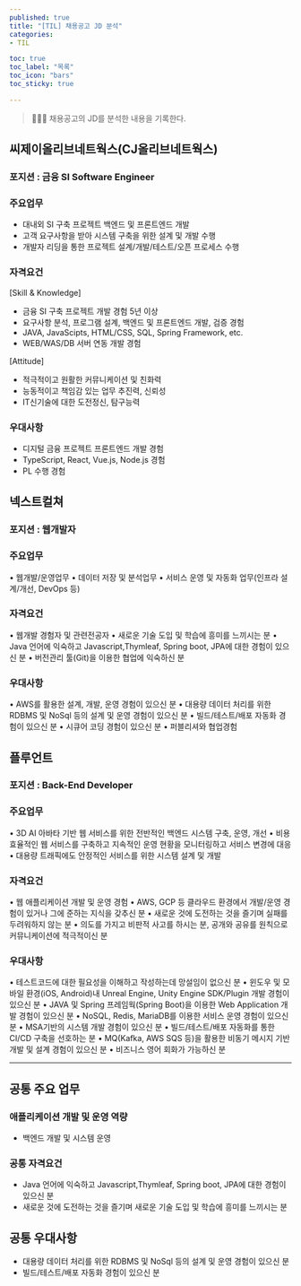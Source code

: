 ```yaml
---
published: true
title: "[TIL] 채용공고 JD 분석"
categories: 
- TIL

toc: true
toc_label: "목록"
toc_icon: "bars"
toc_sticky: true

---
```

> 👩🏻‍💻 채용공고의 JD를 분석한 내용을 기록한다.

## 씨제이올리브네트웍스(CJ올리브네트웍스)
### 포지션 : 금융 SI Software Engineer

### 주요업무
- 대내외 SI 구축 프로젝트 백엔드 및 프론트엔드 개발
- 고객 요구사항을 받아 시스템 구축을 위한 설계 및 개발 수행
- 개발자 리딩을 통한 프로젝트 설계/개발/테스트/오픈 프로세스 수행

### 자격요건
[Skill & Knowledge]
- 금융 SI 구축 프로젝트 개발 경험 5년 이상
- 요구사항 분석, 프로그램 설계, 백엔드 및 프론트엔드 개발, 검증 경험
- JAVA, JavaScipts, HTML/CSS, SQL, Spring Framework, etc.
- WEB/WAS/DB 서버 연동 개발 경험

[Attitude]
- 적극적이고 원활한 커뮤니케이션 및 친화력
- 능동적이고 책임감 있는 업무 추진력, 신뢰성
- IT신기술에 대한 도전정신, 탐구능력

### 우대사항
- 디지털 금융 프로젝트 프론트엔드 개발 경험
- TypeScript, React, Vue.js, Node.js 경험
- PL 수행 경험


## 넥스트컬쳐
### 포지션 : 웹개발자

### 주요업무
• 웹개발/운영업무
• 데이터 저장 및 분석업무
• 서비스 운영 및 자동화 업무(인프라 설계/개선, DevOps 등)

### 자격요건
• 웹개발 경험자 및 관련전공자
• 새로운 기술 도입 및 학습에 흥미를 느끼시는 분
• Java 언어에 익숙하고 Javascript,Thymleaf, Spring boot, JPA에 대한 경험이 있으신 분
• 버전관리 툴(Git)을 이용한 협업에 익숙하신 분

### 우대사항
• AWS를 활용한 설계, 개발, 운영 경험이 있으신 분
• 대용량 데이터 처리를 위한 RDBMS 및 NoSql 등의 설계 및 운영 경험이 있으신 분
• 빌드/테스트/배포 자동화 경험이 있으신 분
• 시큐어 코딩 경험이 있으신 분
• 퍼블리셔와 협업경험


## 플루언트
### 포지션 : Back-End Developer

### 주요업무
• 3D AI 아바타 기반 웹 서비스를 위한 전반적인 백엔드 시스템 구축, 운영, 개선
• 비용 효율적인 웹 서비스를 구축하고 지속적인 운영 현황을 모니터링하고 서비스 변경에 대응
• 대용량 트래픽에도 안정적인 서비스를 위한 시스템 설계 및 개발

### 자격요건
• 웹 애플리케이션 개발 및 운영 경험
• AWS, GCP 등 클라우드 환경에서 개발/운영 경험이 있거나 그에 준하는 지식을 갖추신 분
• 새로운 것에 도전하는 것을 즐기며 실패를 두려워하지 않는 분
• 의도를 가지고 비판적 사고를 하시는 분, 공개와 공유를 원칙으로 커뮤니케이션에 적극적이신 분

### 우대사항
• 테스트코드에 대한 필요성을 이해하고 작성하는데 망설임이 없으신 분
• 윈도우 및 모바일 환경(iOS, Android)내 Unreal Engine, Unity Engine SDK/Plugin 개발 경험이 있으신 분
• JAVA 및 Spring 프레임웍(Spring Boot)을 이용한 Web Application 개발 경험이 있으신 분
• NoSQL, Redis, MariaDB를 이용한 서비스 운영 경험이 있으신 분
• MSA기반의 시스템 개발 경험이 있으신 분
• 빌드/테스트/배포 자동화를 통한 CI/CD 구축을 선호하는 분
• MQ(Kafka, AWS SQS 등)을 활용한 비동기 메시지 기반 개발 및 설계 경험이 있으신 분
• 비즈니스 영어 회화가 가능하신 분

---
## 공통 주요 업무
### 애플리케이션 개발 및 운영 역량
* 백엔드 개발 및 시스템 운영

### 공통 자격요건
* Java 언어에 익숙하고 Javascript,Thymleaf, Spring boot, JPA에 대한 경험이 있으신 분
* 새로운 것에 도전하는 것을 즐기며 새로운 기술 도입 및 학습에 흥미를 느끼시는 분

## 공통 우대사항
* 대용량 데이터 처리를 위한 RDBMS 및 NoSql 등의 설계 및 운영 경험이 있으신 분
* 빌드/테스트/배포 자동화 경험이 있으신 분